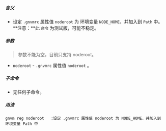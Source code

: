##### 含义
* 设定 `.gnvmrc` 属性值 `noderoot` 为 环境变量 `NODE_HOME`，并加入到 `Path` 中。  
  **注意：**此 `命令` 为测试版，可能不稳定。

##### 参数
> 参数不能为空，目前只支持 noderoot。

* `noderoot` - `.gnvmrc` 属性值 `noderoot` 。

##### 子命令
* 无任何子命令。

##### 用法
```
gnvm reg noderoot   :设定 .gnvmrc 属性值 noderoot 为 NODE_HOME，并加入到 环境变量 Path 中
```
